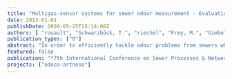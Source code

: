 ```yaml
---
title: "Multigas-sensor systems for sewer odour measurement - Evaluation of four different E-noses based on tests under realistic conditions"
date: 2013-01-01
publishDate: 2020-05-25T15:14:06Z
authors: [ "rouault", "Schwarzböck, T.", "riechel", "Frey, M.", "Giebel, S.", "Frechen, F.-B." ]
publication_types: ["0"]
abstract: "In order to efficiently tackle odour problems from sewers which are connected with resident’s complaints and health risks, reliable online odour monitoring is necessary. Multi-gas sensor systems (electronic noses), which display a broad range of odorants, may substitute common online odour monitoring devices in the future. Four electronic noses with different configurations were tested over a period of 8 months at a sewer research plant of Berliner Wasserbetriebe. The objective was to analyse the applicability of four electronic noses for sewer odour management. 11 evaluation criteria were defined to evaluate the E-noses measurement behaviour, stability and their general practicability and handling. Generally it can be mentioned that the results are promising and the E-noses show good potentials. The E-noses which showed good results in predicting the odour concentration at the site have lack of some practical features. Whereas the systems which provide more possibilities (e.g. remote control, direct odour display) and have more complex gas preparation or measurements modes (like thermal desorption) showed lower capabilities to measure the actual odour at the site."
featured: false
publication: "*7th International Conference on Sewer Processes & Networks*"
projects: ["odoco-artnose"]
---
```


